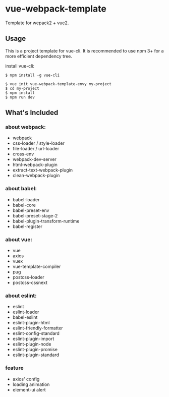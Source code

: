 # vue-webpack-template
Template for wepack2 + vue2.

## Usage

This is a project template for vue-cli. It is recommended to use npm 3+ for a more efficient dependency tree.

install vue-cli:
```
$ npm install -g vue-cli
```

```
$ vue init vue-webpack-template-envy my-project
$ cd my-project
$ npm install
$ npm run dev
```

## What's Included

### about webpack:
- webpack 
- css-loader / style-loader
- file-loader / url-loader 
- cross-env 
- webpack-dev-server 
- html-webpack-plugin 
- extract-text-webpack-plugin
- clean-webpack-plugin

### about babel:
- babel-loader
- babel-core
- babel-preset-env 
- babel-preset-stage-2 
- babel-plugin-transform-runtime
- babel-register

### about vue:
- vue
- axios
- vuex
- vue-template-compiler
- pug
- postcss-loader
- postcss-cssnext

### about eslint:
- eslint
- eslint-loader
- babel-eslint
- eslint-plugin-html
- eslint-friendly-formatter
- eslint-config-standard
- eslint-plugin-import
- eslint-plugin-node
- eslint-plugin-promise
- eslint-plugin-standard

### feature
- axios' config
- loading animation
- element-ui alert